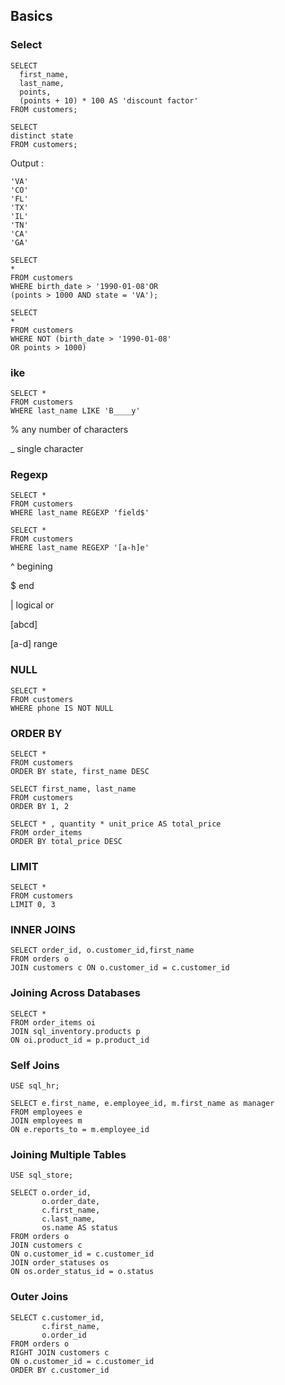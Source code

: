 ## Basics 

### Select 

```mysql
SELECT
  first_name,
  last_name,
  points,
  (points + 10) * 100 AS 'discount factor'
FROM customers;
```



```mysql
SELECT
distinct state
FROM customers;
```

Output :

```
'VA'
'CO'
'FL'
'TX'
'IL'
'TN'
'CA'
'GA'
```

```mysql
SELECT
*
FROM customers
WHERE birth_date > '1990-01-08'OR 
(points > 1000 AND state = 'VA');

SELECT
*
FROM customers
WHERE NOT (birth_date > '1990-01-08'
OR points > 1000)
```

### ike

```mysql
SELECT * 
FROM customers
WHERE last_name LIKE 'B____y'
```

% any number of characters

_ single character

### Regexp

```mysql
SELECT * 
FROM customers
WHERE last_name REGEXP 'field$'
```



```mysql
SELECT * 
FROM customers
WHERE last_name REGEXP '[a-h]e'
```

^ begining

$ end

| logical or

[abcd] 

[a-d] range

### NULL

```mysql
SELECT * 
FROM customers
WHERE phone IS NOT NULL
```

### ORDER BY

```mysql
SELECT * 
FROM customers
ORDER BY state, first_name DESC
```

```mysql
SELECT first_name, last_name
FROM customers
ORDER BY 1, 2
```

```mysql
SELECT * , quantity * unit_price AS total_price
FROM order_items
ORDER BY total_price DESC 
```

### LIMIT

```mysql
SELECT * 
FROM customers
LIMIT 0, 3
```

### INNER JOINS

```mysql
SELECT order_id, o.customer_id,first_name
FROM orders o   
JOIN customers c ON o.customer_id = c.customer_id
```

### Joining Across Databases

```mysql
SELECT * 
FROM order_items oi
JOIN sql_inventory.products p 
ON oi.product_id = p.product_id
```

### Self Joins

```mysql
USE sql_hr;

SELECT e.first_name, e.employee_id, m.first_name as manager
FROM employees e
JOIN employees m 
ON e.reports_to = m.employee_id
```

### Joining Multiple Tables

```mysql
USE sql_store;

SELECT o.order_id,
	   o.order_date,
       c.first_name,
       c.last_name,
       os.name AS status
FROM orders o
JOIN customers c 
ON o.customer_id = c.customer_id
JOIN order_statuses os
ON os.order_status_id = o.status
```

### Outer Joins

```mysql
SELECT c.customer_id,
       c.first_name,
       o.order_id
FROM orders o
RIGHT JOIN customers c 
ON o.customer_id = c.customer_id
ORDER BY c.customer_id
```

